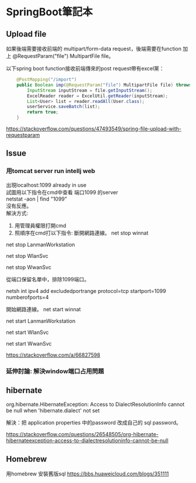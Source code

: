 # SpringBoot筆記本

## Upload file
如果後端需要接收前端的 multipart/form-data request，後端需要在function 加上 @RequestParam("file") MultipartFile file。    

以下spring boot function接收前端傳來的post request帶有excel黨：    
```java
    @PostMapping("/import")
    public Boolean imp(@RequestParam("file") MultipartFile file) throws Exception {
        InputStream inputStream = file.getInputStream();
        ExcelReader reader = ExcelUtil.getReader(inputStream);
        List<User> list = reader.readAll(User.class);
        userService.saveBatch(list);
        return true;
    }
```
https://stackoverflow.com/questions/47493549/spring-file-upload-with-requestparam
## Issue
### 用tomcat server run intellj web
出現localhost:1099 already in use   
試圖用以下指令在cmd中查看 端口1099 的server   
netstat -aon | find "1099"    
沒有反應。     
解決方式:   
1. 用管理員權限打開cmd
2. 照順序在cmd打以下指令:
斷開網路連線。
net stop winnat

net stop LanmanWorkstation

net stop WlanSvc

net stop WwanSvc

從端口保留名單中，排除1099端口。    

netsh int ipv4 add excludedportrange protocol=tcp startport=1099 numberofports=4

開始網路連線。
net start winnat

net start LanmanWorkstation

net start WlanSvc

net start WwanSvc


https://stackoverflow.com/a/66827598

### 延伸討論: 解決window端口占用問題


## hibernate

org.hibernate.HibernateException: Access to DialectResolutionInfo cannot be null when 'hibernate.dialect' not set   

解決：把 application properties 中的password 改成自己的 sql password。    

https://stackoverflow.com/questions/26548505/org-hibernate-hibernateexception-access-to-dialectresolutioninfo-cannot-be-null    

## Homebrew
用homebrew 安裝舊版sql
https://bbs.huaweicloud.com/blogs/351111
